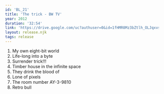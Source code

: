 ```yaml
---
id: 'BL_21'
title: 'The trick - BW TV'
year: 2012
duration: '32:54'
link: 'https://drive.google.com/uc?authuser=0&id=1fHMR0Mz3bZtlh_OLJqxvsEpqkIGxqObp&export=download'
layout: release.njk
tags: release
---
```


01. My own eight-bit world
02. Life-long into a byte
03. Surrender trick!!!
04. Timber house in the infinite space
05. They drink the blood of
06. Lone of pixels
07. The room number AY-3-9810
08. Retro bull